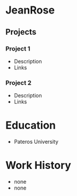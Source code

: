 # JeanRose

## Projects
### Project 1
- Description
- Links

### Project 2
- Description
- Links

# Education
- Pateros University

# Work History
- none
- none
